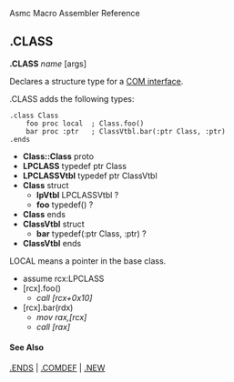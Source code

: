 Asmc Macro Assembler Reference

## .CLASS

**.CLASS** _name_ [args]

Declares a structure type for a [COM interface](dot_comdef.md).

.CLASS adds the following types:

    .class Class
        foo proc local  ; Class.foo()
        bar proc :ptr   ; ClassVtbl.bar(:ptr Class, :ptr)
    .ends

- **Class::Class** proto
- **LPCLASS** typedef ptr Class
- **LPCLASSVtbl** typedef ptr ClassVtbl
- **Class** struct
  - **lpVtbl** LPCLASSVtbl ?
  - **foo** typedef() ?
- **Class** ends
- **ClassVtbl** struct
  - **bar** typedef(:ptr Class, :ptr) ?
- **ClassVtbl** ends

LOCAL means a pointer in the base class.

- assume rcx:LPCLASS
- [rcx].foo()
  - _call [rcx+0x10]_
- [rcx].bar(rdx)
  - _mov rax,[rcx]_
  - _call [rax]_

#### See Also

[.ENDS](dot_ends.md) | [.COMDEF](dot_comdef.md) | [.NEW](dot_new.md)
